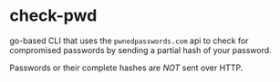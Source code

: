 # check-pwd
go-based CLI that uses the `pwnedpasswords.com` api to check for compromised passwords by sending a partial hash of your password.

Passwords or their complete hashes are _NOT_ sent over HTTP.
